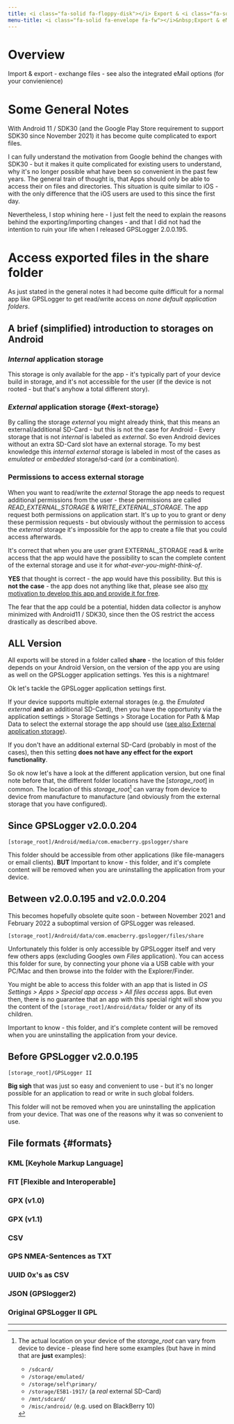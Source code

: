 ```yaml
---
title: <i class="fa-solid fa-floppy-disk"></i> Export & <i class="fa-solid fa-envelope"></i> eMail
menu-title: <i class="fa-solid fa-envelope fa-fw"></i>&nbsp;Export & eMail
---
```


# Overview
Import & export  - exchange files - see also the integrated eMail options (for your convienience) 

# Some General Notes
With Android 11 / SDK30 (and the Google Play Store requirement to support SDK30 since November 2021) it has become
quite complicated to export files.

I can fully understand the motivation from Google behind the changes with SDK30 - but it makes it quite complicated for
existing users to understand, why it's no longer possible what have been so convenient in the past few years. The
general train of thought is, that Apps should only be able to access their on files and directories. This situation is
quite similar to iOS - with the only difference that the iOS users are used to this since the first day.

Nevertheless, I stop whining here - I just felt the need to explain the reasons behind the exporting/importing changes -
and that I did not had the intention to ruin your life when I released GPSLogger 2.0.0.195.

# Access exported files in the **share** folder
As just stated in the general notes it had become quite difficult for a normal app like GPSLogger to get read/write
access on _none default application folders_.

## A brief (simplified) introduction to storages on Android
### _Internal_ application storage
This storage is only available for the app - it's typically part of your device build in storage, and it's not
accessible for the user (if the device is not rooted - but that's anyhow a total different story).

### _External_ application storage {#ext-storage}
By calling the storage _external_ you might already think, that this means an external/additional SD-Card - but this is
not the case for Android - Every storage that is not _internal_ is labeled as _external_. So even Android devices
without an extra SD-Card slot have an external storage. To my best knowledge this _internal external_ storage is
labeled in most of the cases as _emulated_ or _embedded_ storage/sd-card (or a combination).

### Permissions to access external storage
When you want to read/write the _external_ Storage the app needs to request additional permissions from the user -
these permissions are called _READ_EXTERNAL_STORAGE_ & _WRITE_EXTERNAL_STORAGE_. The app request both permissions on
application start. It's up to you to grant or deny these permission requests - but obviously without the permission to
access the _external_ storage it's impossible for the app to create a file that you could access afterwards.

It's correct that when you are user grant EXTERNAL_STORAGE read & write access that the app would have the possibility
to scan the complete content of the external storage and use it for _what-ever-you-might-think-of_.

**YES** that thought is correct - the app would have this possibility. But this is **not the case** - the app does not
anything like that, please see also [my motivation to develop this app and provide it for free](../1000-intro/#motivation).

The fear that the app could be a potential, hidden data collector is anyhow minimized with Android11 / SDK30, since
then the OS restrict the access drastically as described above.

## ALL Version

All exports will be stored in a folder called **share** - the location of this folder depends on your Android Version,
on the version of the app you are using as well on the GPSLogger application settings. Yes this is a nightmare!

Ok let's tackle the GPSLogger application settings first.

If your device supports multiple external storages (e.g. the _Emulated external_ **and** an additional SD-Card), then
you have the opportunity via the application settings > Storage Settings > Storage Location for Path & Map Data to
select the external storage the app should use ([see also External application storage](#ext-storage)).

If you don't have an additional external SD-Card (probably in most of the cases), then this setting **does not have any
effect for the export functionality**.

So ok now let's have a look at the different application version, but one final note before that, the different folder
locations have the \[_storage_root_\] in common. The location of this _storage_root_[^1] can varray from device to device
from manufacture to manufacture (and obviously from the external storage that you have configured).

## Since GPSLogger v2.0.0.204

`[storage_root]/Android/media/com.emacberry.gpslogger/share`

This folder should be accessible from other applications (like file-managers or email clients). **BUT**
<i class="fa-solid fa-warning"></i> Important to know - this folder, and it's complete content will be removed when you
are uninstalling the application from your device.

## Between v2.0.0.195 and v2.0.0.204

This becomes hopefully obsolete quite soon - between November 2021 and February 2022 a suboptimal version of GPSLogger
was released.

`[storage_root]/Android/data/com.emacberry.gpslogger/files/share`

Unfortunately this folder is only accessible by GPSLogger itself and very few others apps (excluding Googles own _Files_
application). You can access this folder for sure, by connecting your phone via a USB cable with your PC/Mac and then
browse into the folder with the Explorer/Finder.

You might be able to access this folder with an app that is listed in _OS Settings > Apps > Special app access > All
files access_ apps. But even then, there is no guarantee that an app with this special right will show you the content
of the `[storage_root]/Android/data/` folder or any of its children.

<i class="fa-solid fa-warning"></i> Important to know - this folder, and it's complete content will be removed when you
are uninstalling the application from your device.

## Before GPSLogger v2.0.0.195

`[storage_root]/GPSLogger II`

**Big sigh** that was just so easy and convenient to use - but it's no longer possible for an application to read or
write in such global folders.

This folder will not be removed when you are uninstalling the application from your device. That was one of the reasons
why it was so convenient to use.

## File formats {#formats}

### KML \[Keyhole Markup Language\]

### FIT \[Flexible and Interoperable\]

### GPX (v1.0)

### GPX (v1.1)

### CSV

### GPS NMEA-Sentences as TXT

### UUID 0x's as CSV

### JSON (GPSlogger2)

### Original GPSLogger II GPL

---
[^1]: The actual location on your device of the _storage_root_ can vary from device to device - please find here some 
      examples (but have in mind that are **just** examples):
      - `/sdcard/`
      - `/storage/emulated/`
      - `/storage/self\primary/`
      - `/storage/E5B1-1917/` (a _real_ external SD-Card)
      - `/mnt/sdcard/`
      - `/misc/android/` (e.g. used on BlackBerry 10)